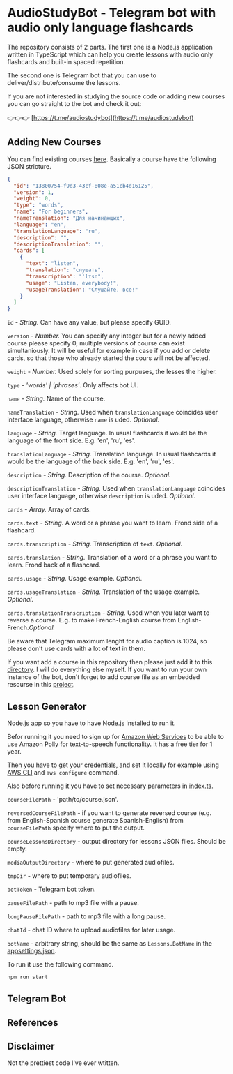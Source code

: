 # AudioStudyBot - Telegram bot with audio only language flashcards

The repository consists of 2 parts. The first one is a Node.js application written in TypeScript which can help you create lessons with audio only flashcards and built-in spaced repetition.

The second one is Telegram bot that you can use to deliver/distribute/consume the lessons.

If you are not interested in studying the source code or adding new courses you can go straight to the bot and check it out: 

👉👉👉 [https://t.me/audiostudybot](https://t.me/audiostudybot)

## Adding New Courses
You can find existing courses [here](src/AudioStudy.Bot/AudioStudy.Bot.Courses/courses). Basically a course have the following JSON stricture.
```json
{
  "id": "13800754-f9d3-43cf-808e-a51cb4d16125",
  "version": 1,
  "weight": 0,
  "type": "words",
  "name": "For beginners",
  "nameTranslation": "Для начинающих",
  "language": "en",
  "translationLanguage": "ru",
  "description": "",
  "descriptionTranslation": "",
  "cards": [
    {
      "text": "listen",
      "translation": "cлушать",
      "transcription": "ˈlɪsn",
      "usage": "Listen, everybody!",
      "usageTranslation": "Слушайте, все!"
    }
  ]
}
```

``id`` - *String.* Can have any value, but please specify GUID.

``version`` - *Number.* You can specify any integer but for a newly added course please specify 0, multiple versions of course can exist simultaniously. It will be useful for example in case if you add or delete cards, so that those who already started the cours will not be affected.

``weight`` - *Number.* Used solely for sorting purpuses, the lesses the higher.

``type`` - *'words' | 'phrases'*. Only affects bot UI.

``name`` - *String.* Name of the course.

``nameTranslation`` - *String.* Used when ``translationLanguage`` coincides user interface language, otherwise ``name`` is uded. *Optional.*

``language`` - *String.* Target language. In usual flashcards it would be the language of the front side. E.g. 'en', 'ru', 'es'.

``translationLanguage`` - *String.* Translation language. In usual flashcards it would be the language of the back side. E.g. 'en', 'ru', 'es'.

``description`` - *String.* Description of the course. *Optional.*

``descriptionTranslation`` - *String.* Used when ``translationLanguage`` coincides user interface language, otherwise ``description`` is uded. *Optional.*

``cards`` - *Array.* Array of cards.

``cards.text`` - *String.* A word or a phrase you want to learn. Frond side of a flashcard.

``cards.transcription`` - *String.* Transcription of ``text``. *Optional.*

``cards.translation`` - *String.* Translation of a word or a phrase you want to learn. Frond back of a flashcard. 

``cards.usage`` - *String.* Usage example. *Optional.*

``cards.usageTranslation`` - *String.* Translation of the usage example. *Optional.*

``cards.translationTranscription`` - *String.* Used when you later want to reverse a course. E.g. to make French-English course from English-French.*Optional.*

Be aware that Telegram maximum lenght for audio caption is 1024, so please don't use cards with a lot of text in them.

If you want add a course in this repository then please just add it to this [directory](src/AudioStudy.Bot/AudioStudy.Bot.Courses/courses). I will do everything else myself. If you want to run your own instance of the bot, don't forget to add course file as an embedded resourse in this  [project](src/AudioStudy.Bot/AudioStudy.Bot.Courses/AudioStudy.Bot.Courses.csproj).

## Lesson Generator
Node.js app so you have to have Node.js installed to run it. 

Befor running it you need to sign up for [Amazon Web Services](https://aws.amazon.com/) to be able to use Amazon Polly for text-to-speech functionality. It has a free tier for 1 year.

Then you have to get your [credentials](https://docs.aws.amazon.com/sdk-for-javascript/v2/developer-guide/getting-your-credentials.html), and set it locally for example using [AWS CLI](https://aws.amazon.com/en/cli/) and ``aws configure`` command.

Also before running it you have to set necessary parameters in [index.ts](src/lesson-generator/src/index.ts).

```courseFilePath``` - 'path/to/course.json'.

```reversedCourseFilePath``` - if you want to generate reversed course (e.g. from English-Spanish course generate Spanish-English) from ```courseFilePath``` specify where to put the output.

```courseLessonsDirectory``` - output directory for lessons JSON files. Should be empty.

```mediaOutputDirectory``` - where to put generated audiofiles.

```tmpDir``` - where to put temporary audiofiles.

```botToken``` - Telegram bot token.

```pauseFilePath``` - path to mp3 file with a pause.

```longPauseFilePath``` - path to mp3 file with a long pause.

```chatId``` - chat ID where to upload audiofiles for later usage.

```botName``` - arbitrary string, should be the same as ```Lessons.BotName``` in the [appsettings.json](src/AudioStudy.Bot/AudioStudy.Bot.Host/appsettings.json).
       
To run it use the following command.

```js
npm run start
```

## Telegram Bot

## References

## Disclaimer
Not the prettiest code I've ever wtitten.